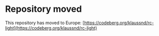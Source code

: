 # Repository moved

This repository has moved to Europe: [https://codeberg.org/klaussnd/rc-light](https://codeberg.org/klaussnd/rc-light)

